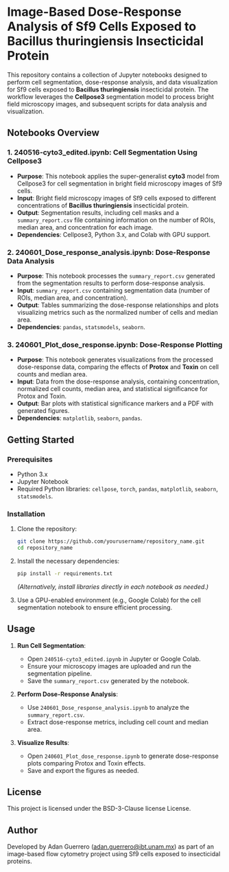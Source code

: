 
# Image-Based Dose-Response Analysis of Sf9 Cells Exposed to Bacillus thuringiensis Insecticidal Protein

This repository contains a collection of Jupyter notebooks designed to perform cell segmentation, dose-response analysis, and data visualization for Sf9 cells exposed to **Bacillus thuringiensis** insecticidal protein. The workflow leverages the **Cellpose3** segmentation model to process bright field microscopy images, and subsequent scripts for data analysis and visualization.

## Notebooks Overview

### 1. **240516-cyto3_edited.ipynb**: Cell Segmentation Using Cellpose3
- **Purpose**: This notebook applies the super-generalist **cyto3** model from Cellpose3 for cell segmentation in bright field microscopy images of Sf9 cells.
- **Input**: Bright field microscopy images of Sf9 cells exposed to different concentrations of **Bacillus thuringiensis** insecticidal protein.
- **Output**: Segmentation results, including cell masks and a `summary_report.csv` file containing information on the number of ROIs, median area, and concentration for each image.
- **Dependencies**: Cellpose3, Python 3.x, and Colab with GPU support.
  
### 2. **240601_Dose_response_analysis.ipynb**: Dose-Response Data Analysis
- **Purpose**: This notebook processes the `summary_report.csv` generated from the segmentation results to perform dose-response analysis.
- **Input**: `summary_report.csv` containing segmentation data (number of ROIs, median area, and concentration).
- **Output**: Tables summarizing the dose-response relationships and plots visualizing metrics such as the normalized number of cells and median area.
- **Dependencies**: `pandas`, `statsmodels`, `seaborn`.

### 3. **240601_Plot_dose_response.ipynb**: Dose-Response Plotting
- **Purpose**: This notebook generates visualizations from the processed dose-response data, comparing the effects of **Protox** and **Toxin** on cell counts and median area.
- **Input**: Data from the dose-response analysis, containing concentration, normalized cell counts, median area, and statistical significance for Protox and Toxin.
- **Output**: Bar plots with statistical significance markers and a PDF with generated figures.
- **Dependencies**: `matplotlib`, `seaborn`, `pandas`.

## Getting Started

### Prerequisites
- Python 3.x
- Jupyter Notebook
- Required Python libraries: `cellpose`, `torch`, `pandas`, `matplotlib`, `seaborn`, `statsmodels`.

### Installation
1. Clone the repository:
   ```bash
   git clone https://github.com/yourusername/repository_name.git
   cd repository_name
   ```
2. Install the necessary dependencies:
   ```bash
   pip install -r requirements.txt
   ```
   *(Alternatively, install libraries directly in each notebook as needed.)*

3. Use a GPU-enabled environment (e.g., Google Colab) for the cell segmentation notebook to ensure efficient processing.

## Usage

1. **Run Cell Segmentation**:
   - Open `240516-cyto3_edited.ipynb` in Jupyter or Google Colab.
   - Ensure your microscopy images are uploaded and run the segmentation pipeline.
   - Save the `summary_report.csv` generated by the notebook.

2. **Perform Dose-Response Analysis**:
   - Use `240601_Dose_response_analysis.ipynb` to analyze the `summary_report.csv`.
   - Extract dose-response metrics, including cell count and median area.

3. **Visualize Results**:
   - Open `240601_Plot_dose_response.ipynb` to generate dose-response plots comparing Protox and Toxin effects.
   - Save and export the figures as needed.

## License

This project is licensed under the BSD-3-Clause license License.

## Author

Developed by Adan Guerrero (adan.guerrero@ibt.unam.mx) as part of an image-based flow cytometry project using Sf9 cells exposed to insecticidal proteins.
